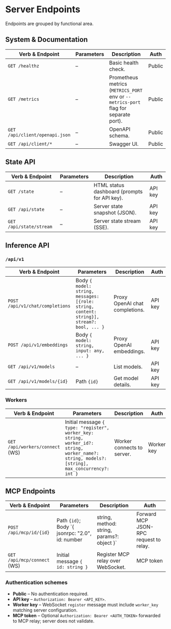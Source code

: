 # Server Endpoints

Endpoints are grouped by functional area.

## System & Documentation

| Verb & Endpoint | Parameters | Description | Auth |
| --- | --- | --- | --- |
| `GET /healthz` | – | Basic health check. | Public |
| `GET /metrics` | – | Prometheus metrics (`METRICS_PORT` env or `--metrics-port` flag for separate port). | Public |
| `GET /api/client/openapi.json` | – | OpenAPI schema. | Public |
| `GET /api/client/*` | – | Swagger UI. | Public |

## State API

| Verb & Endpoint | Parameters | Description | Auth |
| --- | --- | --- | --- |
| `GET /state` | – | HTML status dashboard (prompts for API key). | API key |
| `GET /api/state` | – | Server state snapshot (JSON). | API key |
| `GET /api/state/stream` | – | Server state stream (SSE). | API key |

## Inference API

### `/api/v1`

| Verb & Endpoint | Parameters | Description | Auth |
| --- | --- | --- | --- |
| `POST /api/v1/chat/completions` | Body `{ model: string, messages: [{role: string, content: string}], stream?: bool, ... }` | Proxy OpenAI chat completions. | API key |
| `POST /api/v1/embeddings` | Body `{ model: string, input: any, ... }` | Proxy OpenAI embeddings. | API key |
| `GET /api/v1/models` | – | List models. | API key |
| `GET /api/v1/models/{id}` | Path `{id}` | Get model details. | API key |

### Workers

| Verb & Endpoint | Parameters | Description | Auth |
| --- | --- | --- | --- |
| `GET /api/workers/connect` (WS) | Initial message `{ type: "register", worker_key: string, worker_id?: string, worker_name?: string, models?: [string], max_concurrency?: int }` | Worker connects to server. | Worker key |

## MCP Endpoints

| Verb & Endpoint | Parameters | Description | Auth |
| --- | --- | --- | --- |
| `POST /api/mcp/id/{id}` | Path `{id}`; Body `{ jsonrpc: "2.0", id: number|string, method: string, params?: object }` | Forward MCP JSON-RPC request to relay. | MCP token |
| `GET /api/mcp/connect` (WS) | Initial message `{ id: string }` | Register MCP relay over WebSocket. | MCP token |

### Authentication schemes
- **Public** – No authentication required.
- **API key** – `Authorization: Bearer <API_KEY>`.
- **Worker key** – WebSocket `register` message must include `worker_key` matching server configuration.
- **MCP token** – Optional `Authorization: Bearer <AUTH_TOKEN>` forwarded to MCP relay; server does not validate.

